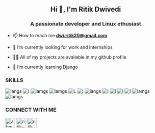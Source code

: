 <h2 align="center">Hi 👋, I'm Ritik Dwivedi </h2>
<h3 align="center">A passionate developer and Linux ethusiast</h3>

- 📫 How to reach me **dwi.ritik20@gmail.com**

- 🔭 I’m currently looking for work and internships

- 👨‍💻 All of my projects are available in my github profile
 
- 🌱 I’m currently learning Django
### SKILLS 
![langs](https://img.shields.io/badge/Python-FFD43B?style=for-the-badge&logo=python&logoColor=darkgreen)
![l](https://img.shields.io/badge/Django-092E20?style=for-the-badge&logo=django&logoColor=green)
![lamgs](https://img.shields.io/badge/JavaScript-F7DF1E?style=for-the-badge&logo=javascript&logoColor=black)
![lamgs](https://img.shields.io/badge/Golang-00ADD8?style=for-the-badge&logo=go&logoColor=black)
![L](https://img.shields.io/badge/Node.js-43853D?style=for-the-badge&logo=node-dot-js&logoColor=white)
![l](https://img.shields.io/badge/HTML5-E34F26?style=for-the-badge&logo=html5&logoColor=white) 
![langs](https://img.shields.io/badge/CSS3-1572B6?style=for-the-badge&logo=css3&logoColor=white)
![l](https://img.shields.io/badge/C++-00599C.svg?&style=for-the-badge&logo=cplusplus&logoColor=white)
![l](https://img.shields.io/badge/NextJs-000000?style=for-the-badge&logo=next.js&logoColor=61DAFB)
![l](https://img.shields.io/badge/Vue-4FC08D?style=for-the-badge&logo=vue.js&logoColor=white)
![l](https://img.shields.io/badge/firebase-ffca28?style=for-the-badge&logo=firebase&logoColor=black)
![lamgs](https://img.shields.io/badge/Postgresql-4169E1?style=for-the-badge&logo=postgresql&logoColor=black)
![lamgs](https://img.shields.io/badge/linux-FCC624?style=for-the-badge&logo=linux&logoColor=black)


### CONNECT WITH ME
<p align="left">
<a href="https://twitter.com/ahm_ritik" target="blank"><img align="center" src="https://img.icons8.com/fluent/50/000000/twitter.png" alt="ahm_ritik" width="30" width="30" /></a>
<a href="https://linkedin.com/in/ritik-dwivedi-7899581b2" target="blank"><img align="center" src="https://img.icons8.com/fluent/48/000000/linkedin.png" alt="ritik-dwivedi-7899581b2"  width="30" /></a>
<a href="https://instagram.com/ritik_dwivedi12" target="blank"><img align="center" src="https://img.icons8.com/fluent/48/000000/instagram-new.png" alt="ritik_dwivedi12" width="30" /></a>
</p>

